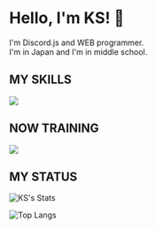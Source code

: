 # Hello, I'm KS! 👋
I'm Discord.js and WEB programmer.  
I'm in Japan and I'm in middle school.
## MY SKILLS
<img src="https://skillicons.dev/icons/?i=js,npm,html,nodejs,discord,bots,discordjs,md,github,git,vscode">  

## NOW TRAINING
<img src="https://skillicons.dev/icons/?i=css,cs,net,react,nextjs,unreal">

## MY STATUS
![KS's Stats](https://github-readme-stats.vercel.app/api?username=ksdev-jp&show_icons=true&theme=dark)  

![Top Langs](https://github-readme-stats.vercel.app/api/top-langs/?username=ksdev-jp&layout=compact)  
<br><br><br>
